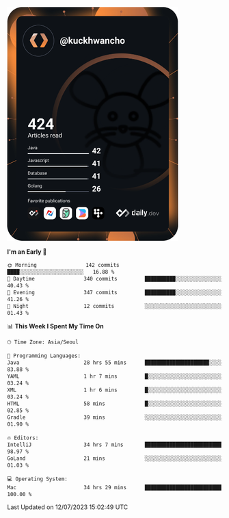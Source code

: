 <a href="https://app.daily.dev/kuckhwancho"><img src="https://github.com/kuckjwi0928/kuckjwi0928/blob/master/devcard.svg" width="400" alt="Kuckjwi Devcard"/></a>

<!--START_SECTION:waka-->
**I'm an Early 🐤** 

```text
🌞 Morning                142 commits         ████░░░░░░░░░░░░░░░░░░░░░   16.88 % 
🌆 Daytime                340 commits         ██████████░░░░░░░░░░░░░░░   40.43 % 
🌃 Evening                347 commits         ██████████░░░░░░░░░░░░░░░   41.26 % 
🌙 Night                  12 commits          ░░░░░░░░░░░░░░░░░░░░░░░░░   01.43 % 
```


📊 **This Week I Spent My Time On** 

```text
🕑︎ Time Zone: Asia/Seoul

💬 Programming Languages: 
Java                     28 hrs 55 mins      █████████████████████░░░░   83.88 % 
YAML                     1 hr 7 mins         █░░░░░░░░░░░░░░░░░░░░░░░░   03.24 % 
XML                      1 hr 6 mins         █░░░░░░░░░░░░░░░░░░░░░░░░   03.24 % 
HTML                     58 mins             █░░░░░░░░░░░░░░░░░░░░░░░░   02.85 % 
Gradle                   39 mins             ░░░░░░░░░░░░░░░░░░░░░░░░░   01.90 % 

🔥 Editors: 
IntelliJ                 34 hrs 7 mins       █████████████████████████   98.97 % 
GoLand                   21 mins             ░░░░░░░░░░░░░░░░░░░░░░░░░   01.03 % 

💻 Operating System: 
Mac                      34 hrs 29 mins      █████████████████████████   100.00 % 
```


 Last Updated on 12/07/2023 15:02:49 UTC
<!--END_SECTION:waka-->
